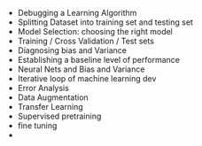 - Debugging a Learning Algorithm
- Splitting Dataset into training set and testing set
- Model Selection: choosing the right model
- Training / Cross Validation / Test sets
- Diagnosing bias and Variance
- Establishing a baseline level of performance
- Neural Nets and Bias and Variance
- Iterative loop of machine learning dev
- Error Analysis
- Data Augmentation
- Transfer Learning
- Supervised pretraining
- fine tuning
- 